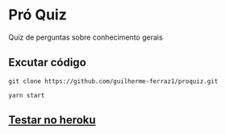 # Pró Quiz

Quiz de perguntas sobre conhecimento gerais

## Excutar código

`git clone https://github.com/guilherme-ferraz1/proquiz.git`

`yarn start`

## [Testar no heroku](https://proquiz-app.herokuapp.com "Testar no heroku")


